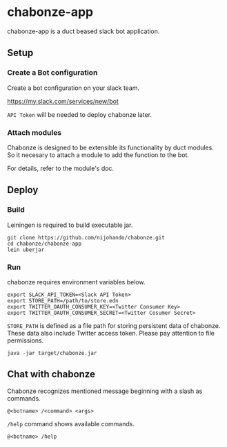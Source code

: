 # chabonze-app

chabonze-app is a duct beased slack bot application.  

## Setup

### Create a Bot configuration

Create a bot configuration on your slack team. 

https://my.slack.com/services/new/bot

`API Token` will be needed to deploy chabonze later.

### Attach modules

Chabonze is designed to be extensible its functionality by duct modules.  
So it necesary to attach a module to add the function to the bot.

For details, refer to the module's doc.  

## Deploy

### Build

Leiningen is required to build executable jar.

```
git clone https://github.com/nijohando/chabonze.git
cd chabonze/chabonze-app
lein uberjar
```

### Run

chabonze requires environment variables below.

```
export SLACK_API_TOKEN=<Slack API Token>
export STORE_PATH=/path/to/store.edn
export TWITTER_OAUTH_CONSUMER_KEY=<Twitter Consumer Key>
export TWITTER_OAUTH_CONSUMER_SECRET=<Twitter Cosumer Secret>
```

`STORE_PATH` is defined as a file path for storing persistent data of chabonze.
These data also include Twitter access token. Please pay attention to file permissions.

```
java -jar target/chabonze.jar
```


## Chat with chabonze

Chabonze recognizes mentioned message beginning with a slash as commands.

```
@<botname> /<command> <args>
```

`/help` command shows available commands.

```
@<botname> /help
```
